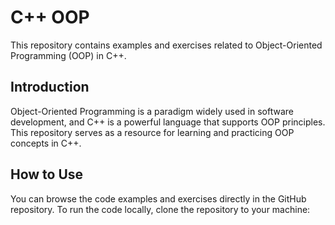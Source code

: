 # C++ OOP
This repository contains examples and exercises related to Object-Oriented Programming (OOP) in C++.

## Introduction
Object-Oriented Programming is a paradigm widely used in software development, and C++ is a powerful language that supports OOP principles. This repository serves as a resource for learning and practicing OOP concepts in C++.

## How to Use
You can browse the code examples and exercises directly in the GitHub repository. To run the code locally, clone the repository to your machine:
